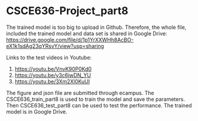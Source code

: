# CSCE636-Project_part8
The trained model is too big to upload in Github. Therefore, the whole file, included the trained model and data set is shared in Google Drive: https://drive.google.com/file/d/1p1YrXXWHh8AcBO-eX1k1sdAg23qYRsvY/view?usp=sharing

Links to the test videos in Youtube:

1. https://youtu.be/VnvK90P0Kd0
2. https://youtu.be/y3c6jwDN_YU
3. https://youtu.be/3Xm2Xl0KuUI

The figure and json file are submitted through ecampus. The CSCE636_train_part8 is used to train the model and save the parameters. Then CSCE636_test_part8 can be used to test the performance. The trained model is in Google Drive.
